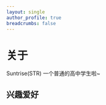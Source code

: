 ```yaml
---
layout: single
author_profile: true
breadcrumbs: false
---
```

# 关于
Suntrise(STR)
一个普通的高中学生啦~

## 兴趣爱好


